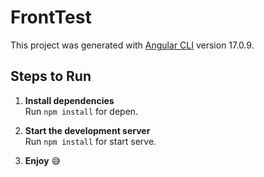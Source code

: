 # FrontTest

This project was generated with [Angular CLI](https://github.com/angular/angular-cli) version 17.0.9.

## Steps to Run

1. **Install dependencies**  
   Run `npm install` for depen.

2. **Start the development server**  
   Run `npm install` for start serve.

3. **Enjoy** 😅

